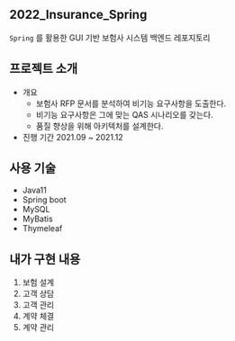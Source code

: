## 2022_Insurance_Spring
`Spring` 를 활용한 GUI 기반 보험사 시스템 백엔드 레포지토리

## 프로젝트 소개 
- 개요
    - 보험사 RFP 문서를 분석하여 비기능 요구사항을 도출한다.
    - 비기능 요구사항은 그에 맞는 QAS 시나리오를 갖는다.
    - 품질 향상을 위해 아키텍처를 설계한다.
- 진행 기간 2021.09 ~ 2021.12

## 사용 기술
- Java11
- Spring boot
- MySQL
- MyBatis
- Thymeleaf

## 내가 구현 내용
1. 보험 설계
2. 고객 상담
4. 고객 관리
5. 계약 체결
6. 계약 관리
